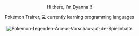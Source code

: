 <div align="center">

Hi there, I'm Dyanna !!
    
Pokémon Trainer, 💻 currently learning programming languages

    
    
![Pokemon-Legenden-Arceus-Vorschau-auf-die-Spielinhalte](https://user-images.githubusercontent.com/90336853/151798528-d1b7c37f-4a21-41c9-83d7-626009aa7433.jpeg)
   
